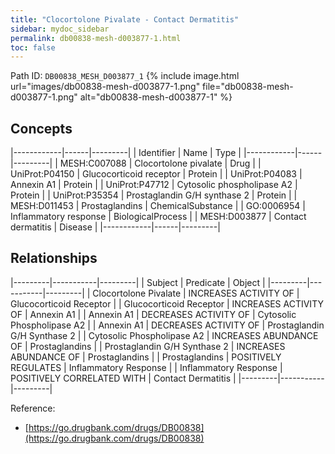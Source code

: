 ```yaml
---
title: "Clocortolone Pivalate - Contact Dermatitis"
sidebar: mydoc_sidebar
permalink: db00838-mesh-d003877-1.html
toc: false 
---
```



Path ID: `DB00838_MESH_D003877_1`
{% include image.html url="images/db00838-mesh-d003877-1.png" file="db00838-mesh-d003877-1.png" alt="db00838-mesh-d003877-1" %}

## Concepts

|------------|------|---------|
| Identifier | Name | Type    |
|------------|------|---------|
| MESH:C007088 | Clocortolone pivalate | Drug |
| UniProt:P04150 | Glucocorticoid receptor | Protein |
| UniProt:P04083 | Annexin A1 | Protein |
| UniProt:P47712 | Cytosolic phospholipase A2 | Protein |
| UniProt:P35354 | Prostaglandin G/H synthase 2 | Protein |
| MESH:D011453 | Prostaglandins | ChemicalSubstance |
| GO:0006954 | Inflammatory response | BiologicalProcess |
| MESH:D003877 | Contact dermatitis | Disease |
|------------|------|---------|

## Relationships

|---------|-----------|---------|
| Subject | Predicate | Object  |
|---------|-----------|---------|
| Clocortolone Pivalate | INCREASES ACTIVITY OF | Glucocorticoid Receptor |
| Glucocorticoid Receptor | INCREASES ACTIVITY OF | Annexin A1 |
| Annexin A1 | DECREASES ACTIVITY OF | Cytosolic Phospholipase A2 |
| Annexin A1 | DECREASES ACTIVITY OF | Prostaglandin G/H Synthase 2 |
| Cytosolic Phospholipase A2 | INCREASES ABUNDANCE OF | Prostaglandins |
| Prostaglandin G/H Synthase 2 | INCREASES ABUNDANCE OF | Prostaglandins |
| Prostaglandins | POSITIVELY REGULATES | Inflammatory Response |
| Inflammatory Response | POSITIVELY CORRELATED WITH | Contact Dermatitis |
|---------|-----------|---------|

Reference: 
  - [https://go.drugbank.com/drugs/DB00838](https://go.drugbank.com/drugs/DB00838)
